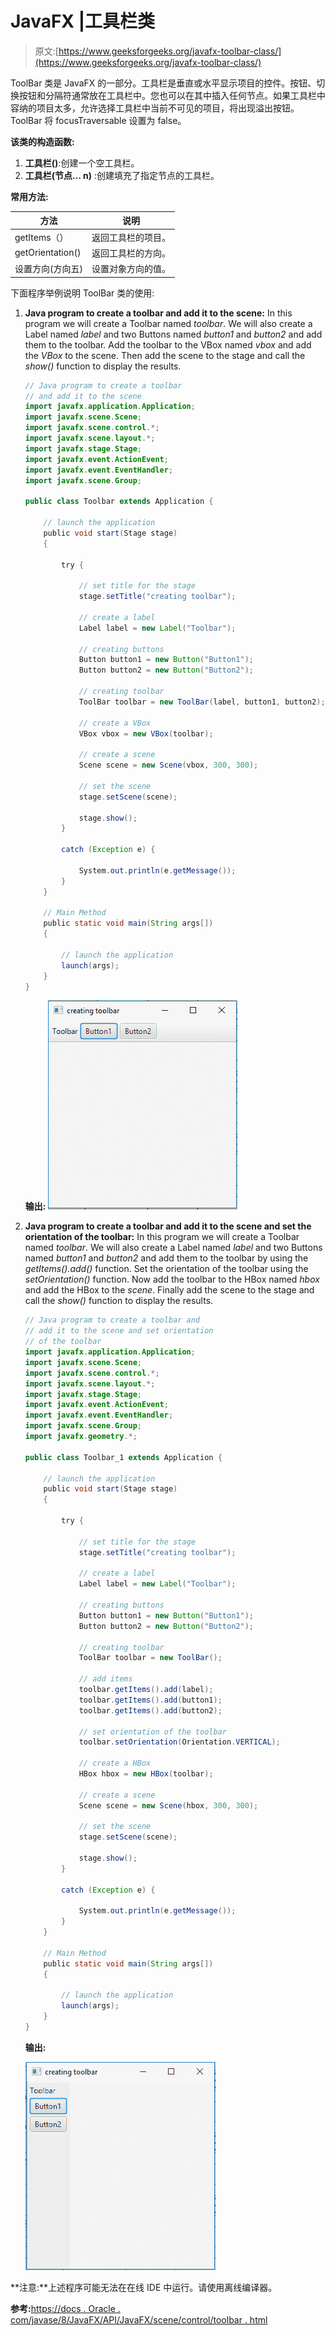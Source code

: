 # JavaFX |工具栏类

> 原文:[https://www.geeksforgeeks.org/javafx-toolbar-class/](https://www.geeksforgeeks.org/javafx-toolbar-class/)

ToolBar 类是 JavaFX 的一部分。工具栏是垂直或水平显示项目的控件。按钮、切换按钮和分隔符通常放在工具栏中。您也可以在其中插入任何节点。如果工具栏中容纳的项目太多，允许选择工具栏中当前不可见的项目，将出现溢出按钮。ToolBar 将 focusTraversable 设置为 false。

**该类的构造函数:**

1.  **工具栏()**:创建一个空工具栏。
2.  **工具栏(节点… n)** :创建填充了指定节点的工具栏。

**常用方法:**

| 方法 | 说明 |
| --- | --- |
| getItems（） | 返回工具栏的项目。 |
| getOrientation() | 返回工具栏的方向。 |
| 设置方向(方向五) | 设置对象方向的值。 |

下面程序举例说明 ToolBar 类的使用:

1.  **Java program to create a toolbar and add it to the scene:** In this program we will create a Toolbar named *toolbar*. We will also create a Label named *label* and two Buttons named *button1* and *button2* and add them to the toolbar. Add the toolbar to the VBox named *vbox* and add the *VBox* to the scene. Then add the scene to the stage and call the *show()* function to display the results.

    ```java
    // Java program to create a toolbar
    // and add it to the scene
    import javafx.application.Application;
    import javafx.scene.Scene;
    import javafx.scene.control.*;
    import javafx.scene.layout.*;
    import javafx.stage.Stage;
    import javafx.event.ActionEvent;
    import javafx.event.EventHandler;
    import javafx.scene.Group;

    public class Toolbar extends Application {

        // launch the application
        public void start(Stage stage)
        {

            try {

                // set title for the stage
                stage.setTitle("creating toolbar");

                // create a label
                Label label = new Label("Toolbar");

                // creating buttons
                Button button1 = new Button("Button1");
                Button button2 = new Button("Button2");

                // creating toolbar
                ToolBar toolbar = new ToolBar(label, button1, button2);

                // create a VBox
                VBox vbox = new VBox(toolbar);

                // create a scene
                Scene scene = new Scene(vbox, 300, 300);

                // set the scene
                stage.setScene(scene);

                stage.show();
            }

            catch (Exception e) {

                System.out.println(e.getMessage());
            }
        }

        // Main Method
        public static void main(String args[])
        {

            // launch the application
            launch(args);
        }
    }
    ```

    **输出:**
    ![](img/896f72a0753ffc76febaa34280a1e216.png)

2.  **Java program to create a toolbar and add it to the scene and set the orientation of the toolbar:** In this program we will create a Toolbar named *toolbar*. We will also create a Label named *label* and two Buttons named *button1* and *button2* and add them to the toolbar by using the *getItems().add()* function. Set the orientation of the toolbar using the *setOrientation()* function. Now add the toolbar to the HBox named *hbox* and add the HBox to the *scene*. Finally add the scene to the stage and call the *show()* function to display the results.

    ```java
    // Java program to create a toolbar and
    // add it to the scene and set orientation
    // of the toolbar
    import javafx.application.Application;
    import javafx.scene.Scene;
    import javafx.scene.control.*;
    import javafx.scene.layout.*;
    import javafx.stage.Stage;
    import javafx.event.ActionEvent;
    import javafx.event.EventHandler;
    import javafx.scene.Group;
    import javafx.geometry.*;

    public class Toolbar_1 extends Application {

        // launch the application
        public void start(Stage stage)
        {

            try {

                // set title for the stage
                stage.setTitle("creating toolbar");

                // create a label
                Label label = new Label("Toolbar");

                // creating buttons
                Button button1 = new Button("Button1");
                Button button2 = new Button("Button2");

                // creating toolbar
                ToolBar toolbar = new ToolBar();

                // add items
                toolbar.getItems().add(label);
                toolbar.getItems().add(button1);
                toolbar.getItems().add(button2);

                // set orientation of the toolbar
                toolbar.setOrientation(Orientation.VERTICAL);

                // create a HBox
                HBox hbox = new HBox(toolbar);

                // create a scene
                Scene scene = new Scene(hbox, 300, 300);

                // set the scene
                stage.setScene(scene);

                stage.show();
            }

            catch (Exception e) {

                System.out.println(e.getMessage());
            }
        }

        // Main Method
        public static void main(String args[])
        {

            // launch the application
            launch(args);
        }
    }
    ```

    **输出:**

    ![](img/af5838f051b9a966a576e0ad2bd30090.png)

**注意:**上述程序可能无法在在线 IDE 中运行。请使用离线编译器。

**参考:**[https://docs . Oracle . com/javase/8/JavaFX/API/JavaFX/scene/control/toolbar . html](https://docs.oracle.com/javase/8/javafx/api/javafx/scene/control/ToolBar.html)